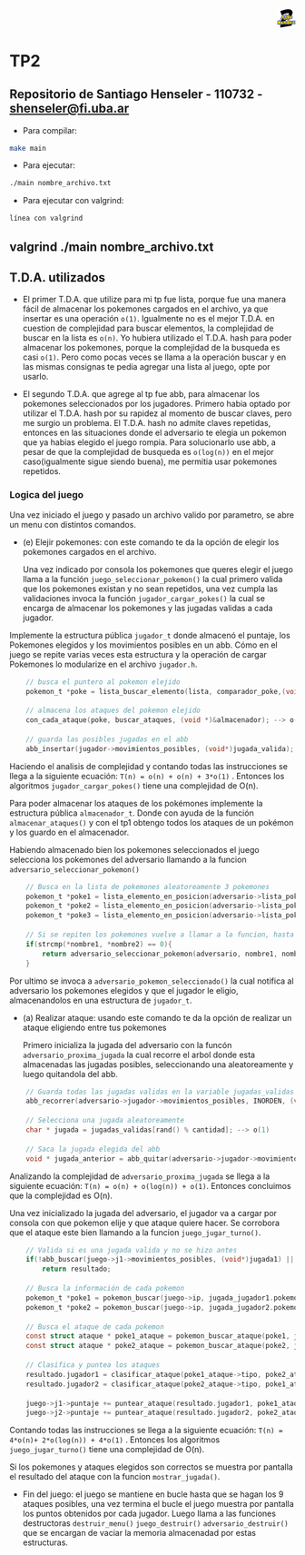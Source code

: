<div align="right">
<img width="32px" src="img/algo2.svg">
</div>

# TP2

## Repositorio de Santiago Henseler - 110732 - shenseler@fi.uba.ar

- Para compilar:

```bash
make main
```

- Para ejecutar:

```bash
./main nombre_archivo.txt
```

- Para ejecutar con valgrind:
```bash
línea con valgrind
```
valgrind ./main nombre_archivo.txt
---
##  T.D.A. utilizados

- El primer T.D.A. que utilize para mi tp fue lista, porque fue una manera fácil de almacenar los pokemones cargados en el archivo, ya que insertar es una operación `o(1)`. Igualmente no es el mejor T.D.A. en cuestion de complejidad para buscar elementos, la complejidad de buscar en la lista es `o(n)`. Yo hubiera utilizado el T.D.A. hash para poder almacenar los pokemones, porque la complejidad de la busqueda es casi `o(1)`. Pero como pocas veces se llama a la operación buscar y en las mismas consignas te pedia agregar una lista al juego, opte por usarlo.

- El segundo T.D.A. que agrege al tp fue abb, para almacenar los pokemones seleccionados por los jugadores. Primero habia optado por utilizar el T.D.A. hash por su rapidez al momento de buscar claves, pero me surgio un problema. El T.D.A. hash no admite claves repetidas, entonces en las situaciones donde el adversario te elegia un pokemon que ya habias elegido el juego rompia. Para solucionarlo use abb, a pesar de que la complejidad de busqueda es `o(log(n))` en el mejor caso(igualmente sigue siendo buena), me permitia usar pokemones repetidos. 


### Logica del juego

Una vez iniciado el juego y pasado un archivo valido por parametro, se abre un menu con distintos comandos. 

- (e) Elejir pokemones: con este comando te da la opción de elegir los pokemones cargados en el archivo.
    
    Una vez indicado por consola los pokemones que queres elegir el juego llama a la función `juego_seleccionar_pokemon()` la cual primero valida que los pokemones existan y no sean repetidos, una vez cumpla las validaciones invoca la función `jugador_cargar_pokes()` la cual se encarga de almacenar los pokemones y las jugadas validas a cada jugador.

Implemente la estructura pública `jugador_t` donde almacenó el puntaje, los Pokemones elegidos y los movimientos posibles en un abb. Cómo en el juego se repite varias veces esta estructura y la operación de cargar Pokemones lo modularize en el archivo `jugador.h`.

```c
    // busca el puntero al pokemon elejido
    pokemon_t *poke = lista_buscar_elemento(lista, comparador_poke,(void*) nombre); --> 0(n)

    // almacena los ataques del pokemon elejido
    con_cada_ataque(poke, buscar_ataques, (void *)&almacenador); --> o(n)

    // guarda las posibles jugadas en el abb
    abb_insertar(jugador->movimientos_posibles, (void*)jugada_valida); --> o(1)
```

Haciendo el analisis de complejidad y contando todas las instrucciones se llega a la siguiente ecuación: `T(n) = o(n) + o(n) + 3*o(1)` . Entonces los algoritmos `jugador_cargar_pokes()` tiene una complejidad de O(n).

Para poder almacenar los ataques de los pokémones implemente la estructura pública `almacenador_t`. Donde con ayuda de la función `almacenar_ataques()` y con el tp1 obtengo todos los ataques de un pokémon y los guardo en el almacenador.

Habiendo almacenado bien los pokemones seleccionados el juego selecciona los pokemones del adversario llamando a la funcion `adversario_seleccionar_pokemon()` 

```c
	// Busca en la lista de pokemones aleatoreamente 3 pokemones
	pokemon_t *poke1 = lista_elemento_en_posicion(adversario->lista_poke, (size_t) rand() % tamanio); -->o(n)
	pokemon_t *poke2 = lista_elemento_en_posicion(adversario->lista_poke, (size_t) rand() % tamanio); -->o(n)
	pokemon_t *poke3 = lista_elemento_en_posicion(adversario->lista_poke, (size_t) rand() % tamanio); -->o(n)

	// Si se repiten los pokemones vuelve a llamar a la funcion, hasta que los pokemones sean diferentes
	if(strcmp(*nombre1, *nombre2) == 0){
		return adversario_seleccionar_pokemon(adversario, nombre1, nombre2, nombre3);
	}

```

Por ultimo se invoca a `adversario_pokemon_seleccionado()` la cual notifica al adversario los pokemones elegidos y que el jugador le eligio, almacenandolos en una estructura de `jugador_t`.

- (a) Realizar ataque: usando este comando te da la opción de realizar un ataque eligiendo entre tus pokemones

    Primero inicializa la jugada del adversario con la funcón `adversario_proxima_jugada` la cual recorre el arbol donde esta almacenadas las jugadas posibles, seleccionando una aleatoreamente y luego quitandola del abb.  

```c
    // Guarda todas las jugadas validas en la variable jugadas_validas
	abb_recorrer(adversario->jugador->movimientos_posibles, INORDEN, (void **)jugadas_validas, (size_t)cantidad); --> o(n)

    // Selecciona una jugada aleatoreamente
	char * jugada = jugadas_validas[rand() % cantidad]; --> o(1)

    // Saca la jugada elegida del abb
	void * jugada_anterior = abb_quitar(adversario->jugador->movimientos_posibles, (void*)jugada); --> o(log(n))
```
Analizando la complejidad de `adversario_proxima_jugada` se llega a la siguiente ecuación: `T(n) = o(n) + o(log(n)) + o(1)`. Entonces concluimos que la complejidad es O(n). 

Una vez inicializado la jugada del adversario, el jugador va a cargar por consola con que pokemon elije y que ataque quiere hacer. Se corrobora que el ataque este bien llamando a la funcion `juego_jugar_turno()`.

```c
	// Valida si es una jugada valida y no se hizo antes
	if(!abb_buscar(juego->j1->movimientos_posibles, (void*)jugada1) || !abb_buscar(juego->j2->movimientos_posibles, (void*)jugada2)) --> 2*o(log(n))
		return resultado;

	// Busca la información de cada pokemon
	pokemon_t *poke1 = pokemon_buscar(juego->ip, jugada_jugador1.pokemon);  --> o(n)
	pokemon_t *poke2 = pokemon_buscar(juego->ip, jugada_jugador2.pokemon);  --> o(n)

	// Busca el ataque de cada pokemon 
	const struct ataque * poke1_ataque = pokemon_buscar_ataque(poke1, jugada_jugador1.ataque);  --> o(n)
	const struct ataque * poke2_ataque = pokemon_buscar_ataque(poke2, jugada_jugador2.ataque);  --> o(n)

	// Clasifica y puntea los ataques
	resultado.jugador1 = clasificar_ataque(poke1_ataque->tipo, poke2_ataque->tipo); --> o(1)
	resultado.jugador2 = clasificar_ataque(poke2_ataque->tipo, poke1_ataque->tipo); --> o(1)

	juego->j1->puntaje += puntear_ataque(resultado.jugador1, poke1_ataque); --> o(1)
	juego->j2->puntaje += puntear_ataque(resultado.jugador2, poke2_ataque); --> o(1)
```
Contando todas las instrucciones se llega a la siguiente ecuación: `T(n) = 4*o(n)+ 2*o(log(n)) + 4*o(1)` . Entonces los algoritmos `juego_jugar_turno()` tiene una complejidad de O(n).

Si los pokemones y ataques elegidos son correctos se muestra por pantalla el resultado del ataque con la funcion `mostrar_jugada()`.

- Fin del juego: el juego se mantiene en bucle hasta que se hagan los 9 ataques posibles, una vez termina el bucle el juego muestra por pantalla los puntos obtenidos por cada jugador. Luego llama a las funciones destructoras `destruir_menu()` `juego_destruir()` `adversario_destruir()` que se encargan de vaciar la memoria almacenadad por estas estructuras.
	
	
